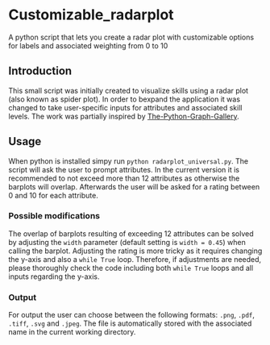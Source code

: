 # Customizable_radarplot

A python script that lets you create a radar plot with customizable options for labels and associated weighting from 0 to 10

## Introduction

This small script was initially created to visualize skills using a radar plot (also known as spider plot). In order to bexpand the application it was changed to take user-specific inputs for attributes and associated skill levels. The work was partially inspired by [The-Python-Graph-Gallery](https://github.com/holtzy/The-Python-Graph-Gallery).

## Usage

When python is installed simpy run `python radarplot_universal.py`. The script will ask the user to prompt attributes. In the current version it is recommended to not exceed more than 12 attributes as otherwise the barplots will overlap. Afterwards the user will be asked for a rating between 0 and 10 for each attribute.

### Possible modifications

The overlap of barplots resulting of exceeding 12 attributes can be solved by adjusting the `width` parameter (default setting is `width = 0.45`) when calling the barplot. Adjusting the rating is more tricky as it requires changing the y-axis and also a `while True` loop. Therefore, if adjustments are needed, please thoroughly check the code including both `while True` loops and all inputs regarding the y-axis.

### Output

For output the user can choose between the following formats: `.png`, `.pdf`, `.tiff`, `.svg` and `.jpeg`. The file is automatically stored with the associated name in the current working directory.
